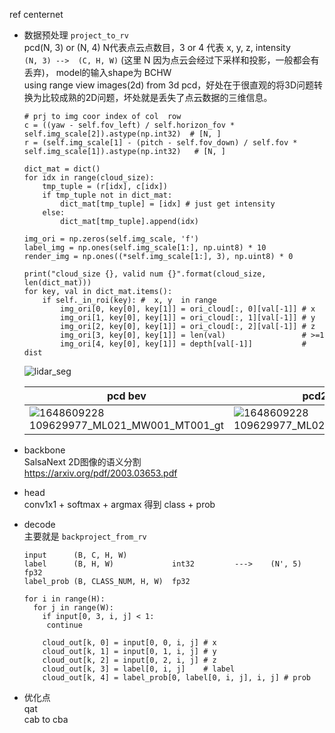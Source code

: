 
ref centernet  

* 数据预处理
  `project_to_rv`    
  pcd(N, 3) or (N, 4) N代表点云点数目，3 or 4 代表  x, y, z, intensity    
  `(N, 3) -->  (C, H, W)`  (这里 N 因为点云会经过下采样和投影，一般都会有丢弃)， model的输入shape为 BCHW     
  using range view images(2d) from 3d pcd，好处在于很直观的将3D问题转换为比较成熟的2D问题，坏处就是丢失了点云数据的三维信息。    
  ```
  # prj to img coor index of col  row  
  c = ((yaw - self.fov_left) / self.horizon_fov * self.img_scale[2]).astype(np.int32)  # [N, ]
  r = (self.img_scale[1] - (pitch - self.fov_down) / self.fov * self.img_scale[1]).astype(np.int32)   # [N, ]

  dict_mat = dict()
  for idx in range(cloud_size):
      tmp_tuple = (r[idx], c[idx])
      if tmp_tuple not in dict_mat:
          dict_mat[tmp_tuple] = [idx] # just get intensity 
      else:
          dict_mat[tmp_tuple].append(idx)

  img_ori = np.zeros(self.img_scale, 'f')
  label_img = np.ones(self.img_scale[1:], np.uint8) * 10
  render_img = np.ones((*self.img_scale[1:], 3), np.uint8) * 0

  print("cloud_size {}, valid num {}".format(cloud_size, len(dict_mat)))
  for key, val in dict_mat.items():
      if self._in_roi(key): #  x, y  in range
          img_ori[0, key[0], key[1]] = ori_cloud[:, 0][val[-1]] # x
          img_ori[1, key[0], key[1]] = ori_cloud[:, 1][val[-1]] # y
          img_ori[2, key[0], key[1]] = ori_cloud[:, 2][val[-1]] # z
          img_ori[3, key[0], key[1]] = len(val)                 # >=1
          img_ori[4, key[0], key[1]] = depth[val[-1]]           # dist 
  ```    
  ![lidar_seg](https://github.com/lix19937/history/assets/38753233/765fab23-4b3e-40ab-87ae-dc4a8d9d5e46)
  

  |pcd bev| pcd2rv_img |
  |---|----|
  | ![1648609228 109629977_ML021_MW001_MT001_gt](https://github.com/lix19937/history/assets/38753233/fbcef6a1-3bbe-47c9-b4ee-4d06e9a76dbc)|![1648609228 109629977_ML021_MW001_MT001_gt](https://github.com/lix19937/history/assets/38753233/32bd7df7-d10b-4b47-877e-83048e0d830a) |    

* backbone   
  SalsaNext   2D图像的语义分割  
  https://arxiv.org/pdf/2003.03653.pdf  

* head   
  conv1x1 + softmax + argmax  得到 class +  prob   

* decode  
  主要就是 `backproject_from_rv`
  ```
  input      (B, C, H, W)    
  label      (B, H, W)             int32         --->    (N', 5)  fp32  
  label_prob (B, CLASS_NUM, H, W)  fp32  
  ```   
  ```
  for i in range(H):   
    for j in range(W):   
      if input[0, 3, i, j] < 1:
       continue
       
      cloud_out[k, 0] = input[0, 0, i, j] # x
      cloud_out[k, 1] = input[0, 1, i, j] # y
      cloud_out[k, 2] = input[0, 2, i, j] # z
      cloud_out[k, 3] = label[0, i, j]    # label
      cloud_out[k, 4] = label_prob[0, label[0, i, j], i, j] # prob
  ```
  
* 优化点    
  qat    
  cab to cba
